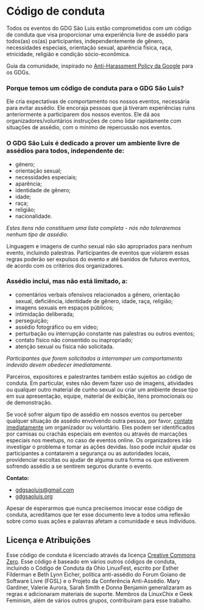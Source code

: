 # Código de conduta

Todos os eventos do GDG São Luis estão comprometidos com um código de conduta que visa proporcionar uma experiência livre de assédio para todos(as) os(as) participantes, independentemente de gênero, necessidades especiais, orientação sexual, aparência física, raça, etnicidade, religião e condição sócio-econômica.

Guia da comunidade, inspirado no [Anti-Harassment Policy da Google](https://support.google.com/developergroups/answer/3340512?hl=en&ref_topic=3340510) para os GDGs.

### Porque temos um código de conduta para o GDG São Luis?

Ele cria expectativas de comportamento nos nossos eventos, necessária para evitar assédio.
Ele encoraja pessoas que já tiveram experiências ruins anteriormente a participarem dos nossos eventos.
Ele dá aos organizadores/voluntários instruções de como lidar rapidamente com situações de assédio, com o mínimo de repercussão nos eventos.


### O GDG São Luis é dedicado a prover um ambiente livre de assédios para todos, independente de:

- gênero;
- orientação sexual;
- necessidades especiais;
- aparência;
- identidade de gênero;
- idade;
- raça;
- religião;
- nacionalidade.

*Estes itens não constituem uma lista completa - nós não toleraremos nenhum tipo de assédio.*

Linguagem e imagens de cunho sexual não são apropriados para nenhum evento, incluindo palestras. Participantes de eventos que violarem essas regras poderão ser expulsos do evento e até banidos de futuros eventos, de acordo com os critérios dos organizadores.

### Assédio inclui, mas não está limitado, a:

- comentários verbais ofensivos relacionados a gênero, orientação sexual, deficiência, identidade de gênero, idade, raça, religião;
- imagens sexuais em espaços públicos;
- intimidação deliberada;
- perseguição;
- assédio fotográfico ou em vídeo;
- perturbação ou interrupção constante nas palestras ou outros eventos;
- contato físico não consentido ou inapropriado;
- atenção sexual ou física não solicitada.

*Participantes que forem solicitados a interromper um comportamento indevido devem obedecer imediatamente.*

Parceiros, expositores e palestrantes também estão sujeitos ao código de conduta. Em particular, estes não devem fazer uso de imagens, atividades ou qualquer outro material de cunho sexual ou criar um ambiente desse tipo em sua apresentação, equipe, material de exibição, itens promocionais ou de demonstração.

Se você sofrer algum tipo de assédio em nossos eventos ou perceber qualquer situação de assédio envolvendo outra pessoa, por favor, [contate imediatamente](mailto:anti-harassment@gmail.com) um organizador ou voluntário. Eles podem ser identificados por camisas ou crachás especiais em eventos ou através de marcações especiais nos meetups, no caso de eventos online. Os organizadores irão investigar o problema e tomar as ações devidas. Isso pode incluir ajudar os participantes a contatarem a segurança ou as autoridades locais, providenciar escoltas ou ajudar de alguma outra forma os que estiverem sofrendo assédio a se sentirem seguros durante o evento.

**Contato:**
- [gdgsaoluis@gmail.com](mailto:gdgsaoluis@gmail.com)
- [gdgsaoluis.org](http://gdgsaoluis.org)

Apesar de esperarmos que nunca precisemos invocar esse código de conduta, acreditamos que ter esse documento leve a todos uma reflexão sobre como suas ações e palavras afetam a comunidade e seus indivíduos.

## Licença e Atribuições

Esse código de conduta é licenciado através da licença [Creative Commons Zero](https://creativecommons.org/publicdomain/zero/1.0/). Esse código é baseado em vários outros códigos de conduta, incluindo o Código de Conduta da Ohio LinuxFest, escrito por Esther Filderman e Beth Lynn Eicher, política anti-assédio do Forum Goiano de Software Livre (FGSL) e o Projeto da Conferência Anti-Assédio. Mary Gardiner, Valerie Aurora, Sarah Smith e Donna Benjamin generalizaram as regras e adicionaram materiais de suporte. Membros da LinuxChix e Geek Feminism, além de vários outros grupos, contribuiram para esse trabalho.
